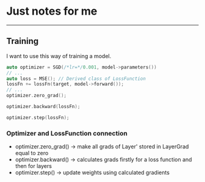 # Just notes for me

---

## Training

I want to use this way of training a model.

```c++
auto optimizer = SGD(/*lr=*/0.001, model->parameters())
// ...
auto loss = MSE(); // Derived class of LossFunction
lossFn += lossFn(target, model->forward());
// ... 
optimizer.zero_grad();

optimizer.backward(lossFn);

optimizer.step(lossFn);
```

### Optimizer and LossFunction connection
- optimizer.zero_grad() -> make all grads of Layer' stored in LayerGrad equal to zero
- optimizer.backward() -> calculates grads firstly for a loss function and then for layers
- optimizer.step() -> update weights using calculated gradients


<!-- ## Where to store weights?
There are two ways I see:
1) Inside of the layer. Layer has backward public method where it calculates it's grads and gives them "back".
2) Inside of the Layer Node 
As far as I can see the right answer is in the Layer, it will be more logical.
-->